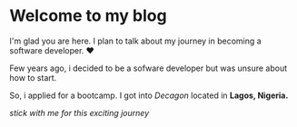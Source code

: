 # Welcome to my blog

I'm glad you are here. I plan to talk about my journey in becoming a software developer. 
:heart:

Few years ago, i decided to be a sofware developer but was unsure about how to start.

So, i applied for a bootcamp. I got into *Decagon* located in **Lagos, Nigeria.**

*stick with me for this exciting journey*
